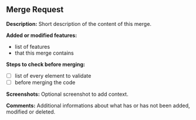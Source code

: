 ## Merge Request

**Description:**
Short description of the content of this merge.

**Added or modified features:**
- list of features
- that this merge contains


**Steps to check before merging:**
- [ ] list of every element to validate 
- [ ] before merging the code

**Screenshots:**
Optional screenshot to add context.

**Comments:**
Additional informations about what has or has not been added, modified or deleted.
